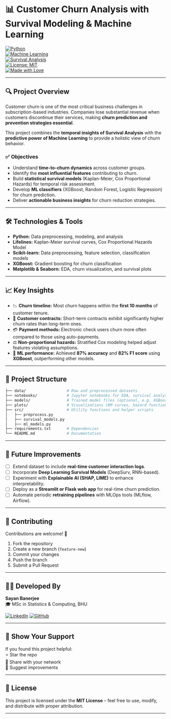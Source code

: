 # 📊 Customer Churn Analysis with Survival Modeling & Machine Learning  

[![Python](https://img.shields.io/badge/Python-3.8%2B-blue?logo=python)](https://www.python.org/)  
[![Machine Learning](https://img.shields.io/badge/Machine%20Learning-XGBoost%20%7C%20Scikit--learn-orange?logo=keras)](https://scikit-learn.org/stable/)  
[![Survival Analysis](https://img.shields.io/badge/Survival%20Analysis-Lifelines-red)](https://lifelines.readthedocs.io/)  
[![License: MIT](https://img.shields.io/badge/License-MIT-green.svg)](LICENSE)  
[![Made with Love](https://img.shields.io/badge/Made%20with-Love-ff69b4)]()  

---

## 🔍 Project Overview  

Customer churn is one of the most critical business challenges in subscription-based industries. Companies lose substantial revenue when customers discontinue their services, making **churn prediction and prevention strategies essential**.  

This project combines the **temporal insights of Survival Analysis** with the **predictive power of Machine Learning** to provide a holistic view of churn behavior.  

### ✅ Objectives
- Understand **time-to-churn dynamics** across customer groups.  
- Identify the **most influential features** contributing to churn.  
- Build **statistical survival models** (Kaplan-Meier, Cox Proportional Hazards) for temporal risk assessment.  
- Develop **ML classifiers** (XGBoost, Random Forest, Logistic Regression) for churn prediction.  
- Deliver **actionable business insights** for churn reduction strategies.  

---

## 🛠️ Technologies & Tools  

- **Python:** Data preprocessing, modeling, and analysis  
- **Lifelines:** Kaplan-Meier survival curves, Cox Proportional Hazards Model  
- **Scikit-learn:** Data preprocessing, feature selection, classification models  
- **XGBoost:** Gradient boosting for churn classification  
- **Matplotlib & Seaborn:** EDA, churn visualization, and survival plots  

---

## 📈 Key Insights  

- 📉 **Churn timeline:** Most churn happens within the **first 10 months** of customer tenure.  
- 📑 **Customer contracts:** Short-term contracts exhibit significantly higher churn rates than long-term ones.  
- 💳 **Payment methods:** Electronic check users churn more often compared to those using auto-payments.  
- ⚖️ **Non-proportional hazards:** Stratified Cox modeling helped adjust features violating assumptions.  
- 🎯 **ML performance:** Achieved **87% accuracy** and **82% F1 score** using **XGBoost**, outperforming other models.  

---

## 📂 Project Structure  

```bash
├── data/                  # Raw and preprocessed datasets
├── notebooks/             # Jupyter notebooks for EDA, survival analysis, and ML
├── models/                # Trained model files (optional, e.g. XGBoost, Cox model)
├── plots/                 # Visualizations (KM curves, hazard functions, etc.)
├── src/                   # Utility functions and helper scripts
│   ├── preprocess.py
│   ├── survival_models.py
│   ├── ml_models.py
├── requirements.txt       # Dependencies
└── README.md              # Documentation
```

---

## 🚀 Future Improvements  

- [ ] Extend dataset to include **real-time customer interaction logs**.  
- [ ] Incorporate **Deep Learning Survival Models** (DeepSurv, RNN-based).  
- [ ] Experiment with **Explainable AI (SHAP, LIME)** to enhance interpretability.  
- [ ] Deploy as a **Streamlit or Flask web app** for real-time churn prediction.  
- [ ] Automate periodic **retraining pipelines** with MLOps tools (MLflow, Airflow).  

---

## 🤝 Contributing  

Contributions are welcome! 🎉  

1. Fork the repository  
2. Create a new branch (`feature-new`)  
3. Commit your changes  
4. Push the branch  
5. Submit a Pull Request  

---

## 👨‍💻 Developed By  

**Sayan Banerjee**  
🎓 MSc in Statistics & Computing, BHU  

[![LinkedIn](https://img.shields.io/badge/LinkedIn-Sayan%20Banerjee-blue?logo=linkedin)](https://www.linkedin.com/in/sayan-banerjee-0222a4214/)
[![GitHub](https://img.shields.io/badge/GitHub-SayanBanerjee-black?logo=github)](https://github.com/Sayan-ML)

---

## 💖 Show Your Support  

If you found this project helpful:  
⭐ Star the repo  
🔗 Share with your network  
💬 Suggest improvements  

---

## 📄 License  

This project is licensed under the **MIT License** – feel free to use, modify, and distribute with proper attribution.  

---

